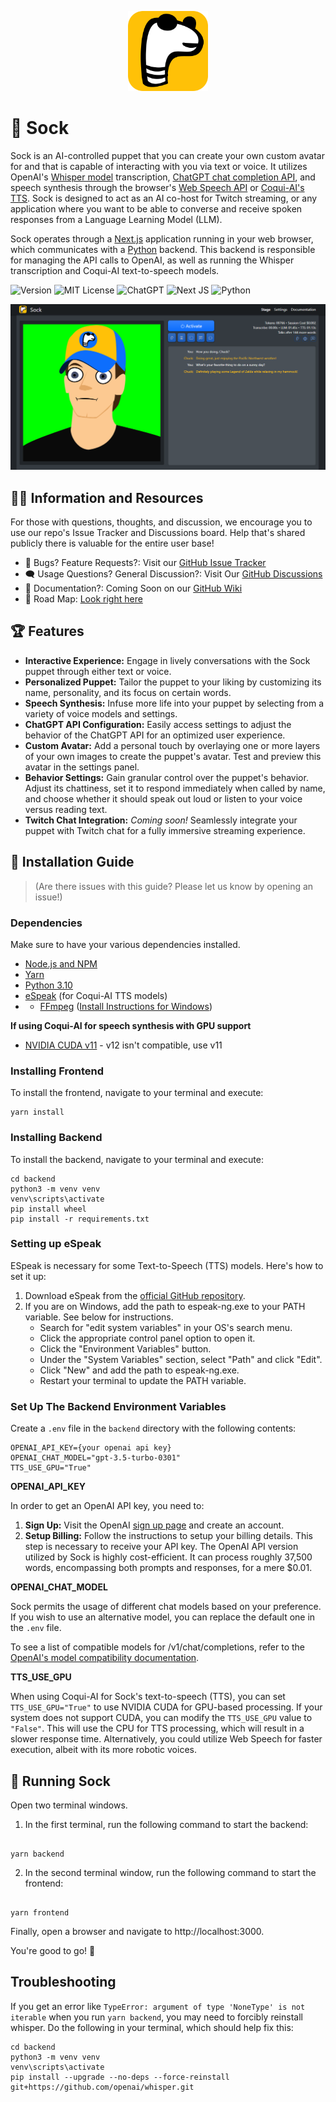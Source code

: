 <p align="center">
  <img width="128" src="public/assets/icons/favicon-196.png">
</p>

# 🧦 Sock

Sock is an AI-controlled puppet that you can create your own custom avatar for and that is capable of interacting with you via text or voice. It utilizes OpenAI's [Whisper model](https://openai.com/research/whisper) transcription, [ChatGPT chat completion API](https://platform.openai.com/docs/guides/gpt/chat-completions-api), and speech synthesis through the browser's [Web Speech API](https://developer.mozilla.org/en-US/docs/Web/API/SpeechSynthesis) or [Coqui-AI's TTS](https://github.com/coqui-ai/TTS). Sock is designed to act as an AI co-host for Twitch streaming, or any application where you want to be able to converse and receive spoken responses from a Language Learning Model (LLM).

Sock operates through a [Next.js](https://nextjs.org/) application running in your web browser, which communicates with a [Python](https://www.python.org/downloads/) backend. This backend is responsible for managing the API calls to OpenAI, as well as running the Whisper transcription and Coqui-AI text-to-speech models.

![Version](https://img.shields.io/badge/version-v0.6.1-blue)
![MIT License](https://img.shields.io/badge/license-MIT-green)
![ChatGPT](https://img.shields.io/badge/chatGPT-74aa9c?style=flat&logo=openai&logoColor=white)
![Next JS](https://img.shields.io/badge/Next-black?style=flat&logo=next.js&logoColor=white)
![Python](https://img.shields.io/badge/python-3670A0?style=flat&logo=python&logoColor=ffdd54)

<p align="center">
  <img src="example_images/example-1.png">
</p>

## 👨‍🎓 Information and Resources

For those with questions, thoughts, and discussion, we encourage you to use our repo's Issue Tracker and Discussions board. Help that's shared publicly there is valuable for the entire user base!

- 🐛 Bugs? Feature Requests?: Visit our [GitHub Issue Tracker](https://github.com/Didymos-IO/sock/issues)
- 🗨 Usage Questions? General Discussion?: Visit Our [GitHub Discussions](https://github.com/Didymos-IO/sock/discussions)
- 📖 Documentation?: Coming Soon on our [GitHub Wiki](https://github.com/Didymos-IO/sock/wiki)
- 🚗 Road Map: [Look right here](https://github.com/Didymos-IO/sock/wiki/Road-Map)

## 🏆 Features

- **Interactive Experience:** Engage in lively conversations with the Sock puppet through either text or voice.
- **Personalized Puppet:** Tailor the puppet to your liking by customizing its name, personality, and its focus on certain words.
- **Speech Synthesis:** Infuse more life into your puppet by selecting from a variety of voice models and settings.
- **ChatGPT API Configuration:** Easily access settings to adjust the behavior of the ChatGPT API for an optimized user experience.
- **Custom Avatar:** Add a personal touch by overlaying one or more layers of your own images to create the puppet's avatar. Test and preview this avatar in the settings panel.
- **Behavior Settings:** Gain granular control over the puppet's behavior. Adjust its chattiness, set it to respond immediately when called by name, and choose whether it should speak out loud or listen to your voice versus reading text.
- **Twitch Chat Integration:** _Coming soon!_ Seamlessly integrate your puppet with Twitch chat for a fully immersive streaming experience.

## 💾 Installation Guide

> (Are there issues with this guide? Please let us know by opening an issue!)

### Dependencies

Make sure to have your various dependencies installed.

- [Node.js and NPM](https://nodejs.org/)
- [Yarn](https://classic.yarnpkg.com/lang/en/docs/install/#windows-stable)
- [Python 3.10](https://www.python.org/downloads/)
- [eSpeak](https://github.com/espeak-ng/espeak-ng/releases) (for Coqui-AI TTS models)
- - [FFmpeg](https://ffmpeg.org/download.html) ([Install Instructions for Windows](https://phoenixnap.com/kb/ffmpeg-windows))

**If using Coqui-AI for speech synthesis with GPU support**

- [NVIDIA CUDA v11](https://developer.nvidia.com/cuda-11.0-download-archive) - v12 isn't compatible, use v11

### Installing Frontend

To install the frontend, navigate to your terminal and execute:

```
yarn install
```

### Installing Backend

To install the backend, navigate to your terminal and execute:

```
cd backend
python3 -m venv venv
venv\scripts\activate
pip install wheel
pip install -r requirements.txt
```

### Setting up eSpeak

ESpeak is necessary for some Text-to-Speech (TTS) models. Here's how to set it up:

1. Download eSpeak from the [official GitHub repository](https://github.com/espeak-ng/espeak-ng/releases).
2. If you are on Windows, add the path to espeak-ng.exe to your PATH variable. See below for instructions.
   - Search for "edit system variables" in your OS's search menu.
   - Click the appropriate control panel option to open it.
   - Click the "Environment Variables" button.
   - Under the "System Variables" section, select "Path" and click "Edit".
   - Click "New" and add the path to espeak-ng.exe.
   - Restart your terminal to update the PATH variable.

### Set Up The Backend Environment Variables

Create a `.env` file in the `backend` directory with the following contents:

```
OPENAI_API_KEY={your openai api key}
OPENAI_CHAT_MODEL="gpt-3.5-turbo-0301"
TTS_USE_GPU="True"
```

**OPENAI_API_KEY**

In order to get an OpenAI API key, you need to:

1. **Sign Up:** Visit the OpenAI [sign up page](https://platform.openai.com/signup) and create an account.
2. **Setup Billing:** Follow the instructions to setup your billing details. This step is necessary to receive your API key.
   The OpenAI API version utilized by Sock is highly cost-efficient. It can process roughly 37,500 words, encompassing both prompts and responses, for a mere $0.01.

**OPENAI_CHAT_MODEL**

Sock permits the usage of different chat models based on your preference. If you wish to use an alternative model, you can replace the default one in the `.env` file.

To see a list of compatible models for /v1/chat/completions, refer to the [OpenAI's model compatibility documentation](https://platform.openai.com/docs/models/model-endpoint-compatibility).

**TTS_USE_GPU**

When using Coqui-AI for Sock's text-to-speech (TTS), you can set `TTS_USE_GPU="True"` to use NVIDIA CUDA for GPU-based processing. If your system does not support CUDA, you can modify the `TTS_USE_GPU` value to `"False"`. This will use the CPU for TTS processing, which will result in a slower response time. Alternatively, you could utilize Web Speech for faster execution, albeit with its more robotic voices.

## 🧦 Running Sock

Open two terminal windows.

1. In the first terminal, run the following command to start the backend:

```

yarn backend

```

2. In the second terminal window, run the following command to start the frontend:

```

yarn frontend

```

Finally, open a browser and navigate to http://localhost:3000.

You're good to go! 🎉

## Troubleshooting

If you get an error like `TypeError: argument of type 'NoneType' is not iterable` when you run `yarn backend`, you may need to forcibly reinstall whisper. Do the following in your terminal, which should help fix this:

```
cd backend
python3 -m venv venv
venv\scripts\activate
pip install --upgrade --no-deps --force-reinstall git+https://github.com/openai/whisper.git
```
